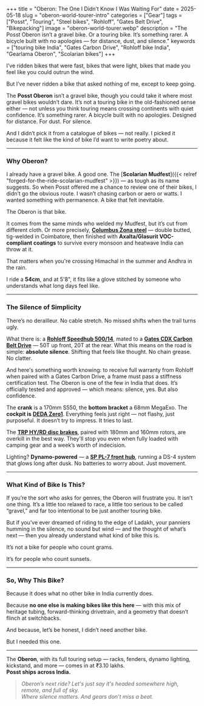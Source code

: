 +++
title = "Oberon: The One I Didn’t Know I Was Waiting For"
date = 2025-05-18
slug = "oberon-world-tourer-intro"
categories = ["Gear"]
tags = ["Posst", "Touring", "Steel bikes", "Rohloff", "Gates Belt Drive", "Bikepacking"]
image = "oberon-world-tourer.webp"
description = "The Posst Oberon isn’t a gravel bike. Or a touring bike. It’s something rarer. A bicycle built with no apologies — for distance, dust, and silence."
keywords = ["touring bike India", "Gates Carbon Drive", "Rohloff bike India", "Gearlama Oberon", "Scolarian bikes"]
+++

I’ve ridden bikes that were fast, bikes that were light, bikes that made you feel like you could outrun the wind.

But I’ve never ridden a bike that asked nothing of me, except to keep going.

The **Posst Oberon** isn’t a gravel bike, though you could take it where most gravel bikes wouldn’t dare. It’s not a touring bike in the old-fashioned sense either — not unless you think touring means crossing continents with quiet confidence. It’s something rarer. A bicycle built with no apologies. Designed for distance. For dust. For silence.

And I didn’t pick it from a catalogue of bikes — not really. I picked it because it felt like the kind of bike I’d want to write poetry about.

---

### Why Oberon?

I already have a gravel bike. A good one. The [**Scolarian Mudfest**]({{< relref "forged-for-the-ride-scolarian-mudfest" >}}) — as tough as its name suggests. So when Posst offered me a chance to review one of their bikes, I didn’t go the obvious route. I wasn’t chasing carbon or aero or watts. I wanted something with permanence. A bike that felt inevitable.

The Oberon is that bike.

It comes from the same minds who welded my Mudfest, but it’s cut from different cloth. Or more precisely, [**Columbus Zona steel**](https://www.columbustubi.com/en/tubing-set/zona/) — double butted, tig-welded in Coimbatore, then finished with **Axalta/Glasurit VOC-compliant coatings** to survive every monsoon and heatwave India can throw at it.

That matters when you're crossing Himachal in the summer and Andhra in the rain.

I ride a **54cm**, and at 5'8", it fits like a glove stitched by someone who understands what long days feel like.

---

### The Silence of Simplicity

There’s no derailleur. No cable stretch. No missed shifts when the trail turns ugly.

What there is: a [**Rohloff Speedhub 500/14**](https://www.rohloff.de/en/products/speedhub), mated to a [**Gates CDX Carbon Belt Drive**](https://www.gatescarbondrive.com/products/cdx) — 50T up front, 20T at the rear. What this means on the road is simple: **absolute silence**. Shifting that feels like thought. No chain grease. No clatter.

And here's something worth knowing: to receive full warranty from Rohloff when paired with a Gates Carbon Drive, a frame must pass a stiffness certification test. The Oberon is one of the few in India that does. It’s officially tested and approved — which means: silence, yes. But also confidence.

The **crank** is a 170mm S550, the **bottom bracket** a 68mm MegaExo. The **cockpit is** [**DEDA Zero1**](https://www.dedaelementi.com/zero1/). Everything feels just right — not flashy, just purposeful. It doesn’t try to impress. It tries to last.

The [**TRP HY/RD disc brakes**](https://www.trpcycling.com/product/hy-rd/), paired with 180mm and 160mm rotors, are overkill in the best way. They'll stop you even when fully loaded with camping gear and a week’s worth of indecision.

Lighting? **Dynamo-powered** — a [**SP PL-7 front hub**](https://www.shutterprecision.com/product-page/pl-7), running a DS-4 system that glows long after dusk. No batteries to worry about. Just movement.

---

### What Kind of Bike Is This?

If you’re the sort who asks for genres, the Oberon will frustrate you. It isn’t one thing. It’s a little too relaxed to race, a little too serious to be called “gravel,” and far too intentional to be just another touring bike.

But if you’ve ever dreamed of riding to the edge of Ladakh, your panniers humming in the silence, no sound but wind — and the thought of what’s next — then you already understand what kind of bike this is.

It’s not a bike for people who count grams.

It’s for people who count sunsets.

---

### So, Why This Bike?

Because it does what no other bike in India currently does.

Because **no one else is making bikes like this here** — with this mix of heritage tubing, forward-thinking drivetrain, and a geometry that doesn’t flinch at switchbacks.

And because, let’s be honest, I didn’t need another bike.

But I needed this one.

---

The **Oberon**, with its full touring setup — racks, fenders, dynamo lighting, kickstand, and more — comes in at ₹3.10 lakhs.  
**Posst ships across India.**

> *Oberon’s next ride? Let's just say it's headed somewhere high, remote, and full of sky.  
> Where silence matters. And gears don’t miss a beat.*
